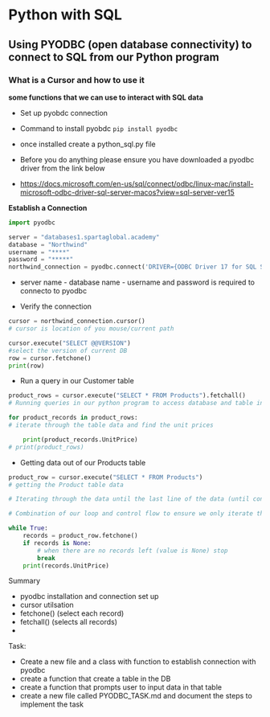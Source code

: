 # Python with SQL
## Using PYODBC (open database connectivity) to connect to SQL from our Python program
### What is a Cursor and how to use it
**some functions that we can use to interact with SQL data**

- Set up pyobdc connection
- Command to install pyobdc
```pip install pyodbc```
- once installed create a python_sql.py file 
- Before you do anything please ensure you have downloaded a pyodbc driver from the link below

- https://docs.microsoft.com/en-us/sql/connect/odbc/linux-mac/install-microsoft-odbc-driver-sql-server-macos?view=sql-server-ver15

**Establish a Connection**
```python
import pyodbc

server = "databases1.spartaglobal.academy"
database = "Northwind"
username = "****"
password = "*****"
northwind_connection = pyodbc.connect('DRIVER={ODBC Driver 17 for SQL Server};SERVER='+server+';DATABASE='+database+';UID='+username+';PWD='+ password)
```
 - server name - database name - username and password is required to connecto to pyodbc

- Verify the connection
```python
cursor = northwind_connection.cursor()
# cursor is location of you mouse/current path

cursor.execute("SELECT @@VERSION")
#select the version of current DB
row = cursor.fetchone()
print(row)


```
- Run a query in our Customer table
```python
product_rows = cursor.execute("SELECT * FROM Products").fetchall()
# Running queries in our python program to access database and table inside the DBs

for product_records in product_rows:
# iterate through the table data and find the unit prices

    print(product_records.UnitPrice)
# print(product_rows)

```
- Getting data out of our Products table
```python
product_row = cursor.execute("SELECT * FROM Products")
# getting the Product table data

# Iterating through the data until the last line of the data (until condition is False)

# Combination of our loop and control flow to ensure we only iterate through the data as long as the data is available

while True:
    records = product_row.fetchone()
    if records is None:
        # when there are no records left (value is None) stop
        break
    print(records.UnitPrice)
```

Summary
- pyodbc installation and connection set up
- cursor utilsation
- fetchone() (select each record)
- fetchall() (selects all records)
- 

Task:
- Create a new file and a class with function to establish connection with pyodbc
- create a function that create a table in the DB
- create a function that prompts user to input data in that table
- create a new file called PYODBC_TASK.md and document the steps to implement the task
 